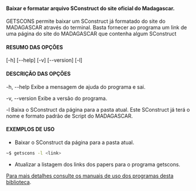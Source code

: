 #### Baixar e formatar arquivo SConstruct do site oficial do Madagascar.

GETSCONS permite baixar um SConstruct já formatado do site do MADAGASCAR
através do terminal. Basta fornecer ao programa um link de uma página do site do MADAGASCAR 
que contenha algum SConstruct

#### RESUMO DAS OPÇÕES

[\-h] [\-\-help] [-v] [\-\-version] [\-l]

#### DESCRIÇÃO DAS OPÇÕES

\-h, \-\-help
Exibe a mensagem de ajuda do programa e sai.

\-v, \-\-version
Exibe a versão do programa.

\-l <link>
Baixa o SConstruct da página <link> para a pasta atual.
Este SConstruct já terá o nome e formato padrão de Script
do MADAGASCAR.

#### EXEMPLOS DE USO

* Baixar o SConstruct da página <link> para a pasta atual.

```sh
~$ getscons -l <link>
```

* Atualizar a listagem dos links dos papers para o programa getscons.

[Para mais detalhes consulte os manuais de uso dos programas desta biblioteca](https://github.com/Dirack/Shellinclude/blob/master/manuais).